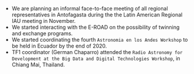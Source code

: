 * We are planning an informal face-to-face meeting of all regional representatives in Antofagasta during the
the Latin American Regional IAU meeting in November.
* We started interacting with the E-ROAD on the possibility of twinning and exchange programs.
* We started coordinating the fourth `Astronomia en los Andes Workshop` to be held in Ecuador by the end of 2020.
* TF1 coordinator (German Chaparro) attended the `Radio Astronomy for Development at the Big Data and Digital Technologies Workshop`, in Chiang Mai, Thailand.
